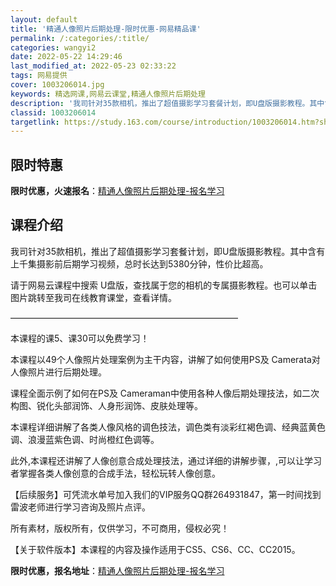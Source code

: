 ```yaml
---
layout: default
title: '精通人像照片后期处理-限时优惠-网易精品课'
permalink: /:categories/:title/
categories: wangyi2
date: 2022-05-22 14:29:46
last_modified_at: 2022-05-23 02:33:22
tags: 网易提供
cover: 1003206014.jpg
keywords: 精选网课,网易云课堂,精通人像照片后期处理
description: '我司针对35款相机，推出了超值摄影学习套餐计划，即U盘版摄影教程。其中含有上千集摄影前后期学习视频，总时长达到5380分'
classid: 1003206014
targetlink: https://study.163.com/course/introduction/1003206014.htm?share=1&shareId=1025206652&utm_campaign=share&utm_medium=iphoneShare&utm_source=&utm_u=1025206652
---
```


## 限时特惠

**限时优惠，火速报名**：[精通人像照片后期处理-报名学习](https://study.163.com/course/introduction/1003206014.htm?share=1&shareId=1025206652&utm_campaign=share&utm_medium=iphoneShare&utm_source=&utm_u=1025206652)

## 课程介绍

我司针对35款相机，推出了超值摄影学习套餐计划，即U盘版摄影教程。其中含有上千集摄影前后期学习视频，总时长达到5380分钟，性价比超高。



请于网易云课程中搜索   U盘版，查找属于您的相机的专属摄影教程。也可以单击图片跳转至我司在线教育课堂，查看详情。

——————————————————————————

本课程的课5、课30可以免费学习！



本课程以49个人像照片处理案例为主干内容，讲解了如何使用PS及 Camerata对人像照片进行后期处理。



课程全面示例了如何在PS及 Cameraman中使用各种人像后期处理技法，如二次构图、锐化头部润饰、人身形润饰、皮肤处理等。



本课程详细讲解了各类人像风格的调色技法，调色类有淡彩红褐色调、经典蓝黄色调、浪漫蓝紫色调、时尚橙红色调等。



此外,本课程还讲解了人像创意合成处理技法，通过详细的讲解步骤，,可以让学习者掌握各类人像创意的合成手法，轻松玩转人像创意。



【后续服务】可凭流水单号加入我们的VIP服务QQ群264931847，第一时间找到雷波老师进行学习咨询及照片点评。



所有素材，版权所有，仅供学习，不可商用，侵权必究！



【关于软件版本】本课程的内容及操作适用于CS5、CS6、CC、CC2015。

**限时优惠，报名地址**：[精通人像照片后期处理-报名学习](https://study.163.com/course/introduction/1003206014.htm?share=1&shareId=1025206652&utm_campaign=share&utm_medium=iphoneShare&utm_source=&utm_u=1025206652)

